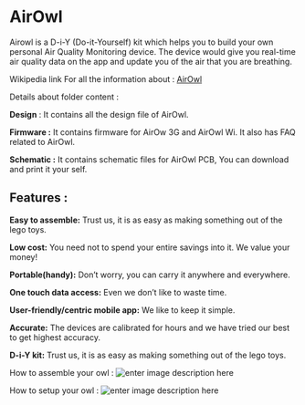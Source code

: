 AirOwl
======
Airowl is a D-i-Y (Do-it-Yourself) kit which helps you to build your own personal Air Quality Monitoring device. The device would give you real-time air quality data on the app and update you of the air that you are breathing.

Wikipedia link For all the information about : [AirOwl](http://knowledge.indiaopendata.com/index.php/AirOwl)

Details about folder content : 

 **Design** :  It contains all the design file of AirOwl.

**Firmware :** It contains firmware for AirOw 3G and AirOwl Wi. It also has FAQ related to AirOwl.

**Schematic :** It contains schematic files for AirOwl PCB, You can download and print it your self.

Features :
----------

**Easy to assemble:**
Trust us, it is as easy as making something out of the lego toys.

**Low cost:**
You need not to spend your entire savings into it. We value your money!

**Portable(handy):**
Don’t worry, you can carry it anywhere and everywhere.

**One touch data access:**
Even we don’t like to waste time.

**User-friendly/centric mobile app:**
We like to keep it simple.
    
**Accurate:**
The devices are calibrated for hours and we have tried our best to get highest accuracy.

**D-i-Y kit:**
Trust us, it is as easy as making something out of the lego toys.

How to assemble your owl :
![enter image description here](https://lh3.googleusercontent.com/--va110yBS_E/V3pKPWtwVMI/AAAAAAAAAMA/sXcyGqEsP5g0KfoEXPqf4PuMne0n_JPKQCLcB/s0/AirOwl+User+manual1+for+web-04.jpg "AirOwl User manual1 for web-04.jpg")


How to setup your owl :
![enter image description here](https://lh3.googleusercontent.com/-l4aBXQn0fBs/V3pGWow9uXI/AAAAAAAAALo/MZSp-X-cCZYMJpIEFBaswVBBSGVtDwp6wCLcB/s0/AirOwl+User+manual1+for+web-03.jpg "AirOwl User manual1 for web-03.jpg")

